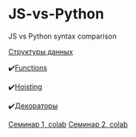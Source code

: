 # JS-vs-Python
JS vs Python syntax comparison

[Структуры данных](3.md)

:heavy_check_mark:[Functions](1.md)

:heavy_check_mark:[Hoisting](2.md)

:heavy_check_mark:[Декораторы](3.md)

[Семинар 1, colab](https://colab.research.google.com/drive/1KQ1JzO7lQUpR49edjS9EZqHiDgbDyLNZ#scrollTo=LcWUkUzTK6HJ)
[Семинар 2, colab](https://colab.research.google.com/drive/1dHpSsYlIJEByfQy3JIKk8G_6RGsOe2su)
